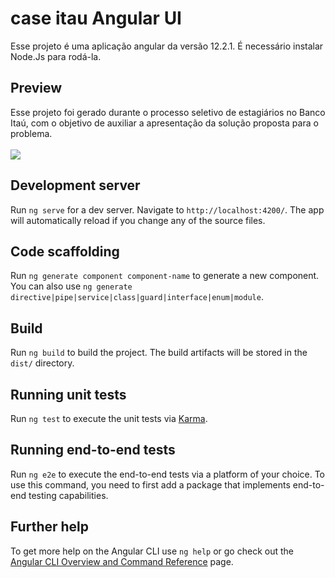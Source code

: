 # case itau Angular UI

Esse projeto é uma aplicação angular da versão 12.2.1. É necessário instalar Node.Js para rodá-la.

## Preview
Esse projeto foi gerado durante o processo seletivo de estagiários no Banco Itaú, com o objetivo de auxiliar a apresentação da solução proposta para o problema.
<br>
<br>
<img src="https://i.imgur.com/kD1h0eL.png" >

## Development server

Run `ng serve` for a dev server. Navigate to `http://localhost:4200/`. The app will automatically reload if you change any of the source files.

## Code scaffolding

Run `ng generate component component-name` to generate a new component. You can also use `ng generate directive|pipe|service|class|guard|interface|enum|module`.

## Build

Run `ng build` to build the project. The build artifacts will be stored in the `dist/` directory.

## Running unit tests

Run `ng test` to execute the unit tests via [Karma](https://karma-runner.github.io).

## Running end-to-end tests

Run `ng e2e` to execute the end-to-end tests via a platform of your choice. To use this command, you need to first add a package that implements end-to-end testing capabilities.

## Further help

To get more help on the Angular CLI use `ng help` or go check out the [Angular CLI Overview and Command Reference](https://angular.io/cli) page.
